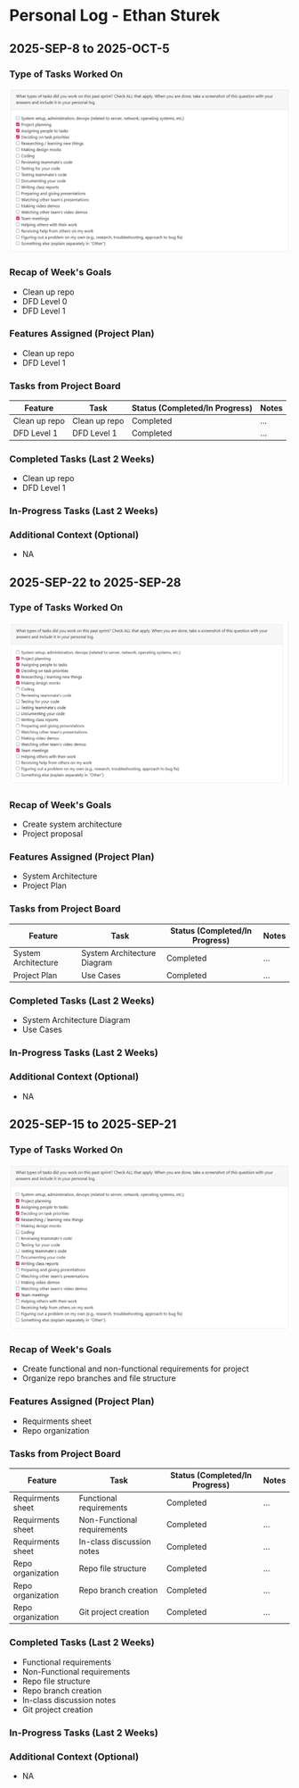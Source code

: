 # Personal Log - Ethan Sturek
## 2025-SEP-8 to 2025-OCT-5


### Type of Tasks Worked On
![Screenshot](<screenshots/Ethan/Week 3.png>)

### Recap of Week's Goals
- Clean up repo
- DFD Level 0
- DFD Level 1


### Features Assigned (Project Plan)
- Clean up repo
- DFD Level 1
### Tasks from Project Board
| Feature | Task | Status (Completed/In Progress) | Notes |
|------|------|-------------------------------|-------|
| Clean up repo | Clean up repo | Completed | … |
| DFD Level 1 | DFD Level 1 | Completed | … |

### Completed Tasks (Last 2 Weeks)
- Clean up repo 
- DFD Level 1

### In-Progress Tasks (Last 2 Weeks)


### Additional Context (Optional)
- NA

## 2025-SEP-22 to 2025-SEP-28


### Type of Tasks Worked On
![Screenshot](<screenshots/Ethan/Week 2.png>)

### Recap of Week's Goals
- Create system architecture
- Project proposal


### Features Assigned (Project Plan)
- System Architecture
- Project Plan

### Tasks from Project Board
| Feature | Task | Status (Completed/In Progress) | Notes |
|------|------|-------------------------------|-------|
| System Architecture | System Architecture Diagram | Completed | … |
| Project Plan | Use Cases | Completed | … |

### Completed Tasks (Last 2 Weeks)
- System Architecture Diagram
- Use Cases

### In-Progress Tasks (Last 2 Weeks)


### Additional Context (Optional)
- NA

## 2025-SEP-15 to 2025-SEP-21


### Type of Tasks Worked On
![Screenshot](<screenshots/Ethan/Week 1.png>)

### Recap of Week's Goals
- Create functional and non-functional requirements for project
- Organize repo branches and file structure


### Features Assigned (Project Plan)
- Requirments sheet 
- Repo organization 

### Tasks from Project Board
| Feature | Task | Status (Completed/In Progress) | Notes |
|------|------|-------------------------------|-------|
| Requirments sheet | Functional requirements | Completed | … |
| Requirments sheet | Non-Functional requirements| Completed | … |
| Requirments sheet | In-class discussion notes| Completed | … |
| Repo organization | Repo file structure| Completed | … |
| Repo organization | Repo branch creation| Completed | … |
| Repo organization | Git project creation| Completed | … |

### Completed Tasks (Last 2 Weeks)
- Functional requirements 
- Non-Functional requirements 
- Repo file structure 
- Repo branch creation 
- In-class discussion notes 
- Git project creation 

### In-Progress Tasks (Last 2 Weeks)


### Additional Context (Optional)
- NA